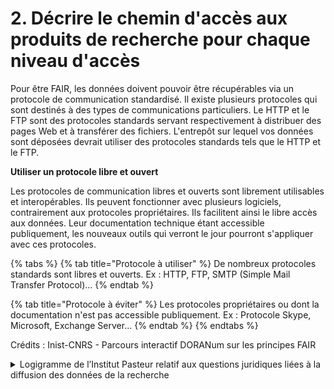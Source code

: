 # 2. Décrire le chemin d'accès aux produits de recherche pour chaque niveau d'accès

Pour être FAIR, les données doivent pouvoir être récupérables via un protocole de communication standardisé. Il existe plusieurs protocoles qui sont destinés à des types de communications particuliers. Le HTTP et le FTP sont des protocoles standards servant respectivement à distribuer des pages Web et à transférer des fichiers. L'entrepôt sur lequel vos données sont déposées devrait utiliser des protocoles standards tels que le HTTP et le FTP.

**Utiliser un protocole libre et ouvert**

Les protocoles de communication libres et ouverts sont librement utilisables et interopérables. Ils peuvent fonctionner avec plusieurs logiciels, contrairement aux protocoles propriétaires. Ils facilitent ainsi le libre accès aux données. Leur documentation technique étant accessible publiquement, les nouveaux outils qui verront le jour pourront s'appliquer avec ces protocoles.

{% tabs %}
{% tab title="Protocole à utiliser" %}
De nombreux protocoles standards sont libres et ouverts. Ex : HTTP, FTP, SMTP (Simple Mail Transfer Protocol)...
{% endtab %}

{% tab title="Protocole à éviter" %}
Les protocoles propriétaires ou dont la documentation n'est pas accessible publiquement. Ex : Protocole Skype, Microsoft, Exchange Server…
{% endtab %}
{% endtabs %}

Crédits : Inist-CNRS - Parcours interactif DORANum sur les principes FAIR

<details>

<summary>Logigramme de l’Institut Pasteur relatif aux questions juridiques liées à la diffusion des données de la recherche</summary>

[https://www.pasteur.fr/fr/file/20707/download](https://www.pasteur.fr/fr/file/20707/download)

</details>
